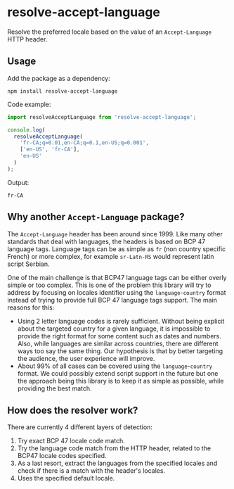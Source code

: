 # resolve-accept-language

Resolve the preferred locale based on the value of an `Accept-Language` HTTP header.

## Usage

Add the package as a dependency:

```
npm install resolve-accept-language
```

Code example:

```ts
import resolveAcceptLanguage from 'resolve-accept-language';

console.log(
  resolveAcceptLanguage(
    'fr-CA;q=0.01,en-CA;q=0.1,en-US;q=0.001',
    ['en-US', 'fr-CA'],
    'en-US'
  )
);
```

Output:

```
fr-CA
```

## Why another `Accept-Language` package?

The `Accept-Language` header has been around since 1999. Like many other standards that deal with languages, the headers is based
on BCP 47 language tags. Language tags can be as simple as `fr` (non country specific French) or more complex, for example
`sr-Latn-RS` would represent latin script Serbian.

One of the main challenge is that BCP47 language tags can be either overly simple or too complex. This is one of the problem this
library will try to address by focusing on locales identifier using the `language`-`country` format instead of trying to provide
full BCP 47 language tags support. The main reasons for this:

- Using 2 letter language codes is rarely sufficient. Without being explicit about the targeted country for a given language, it is
  impossible to provide the right format for some content such as dates and numbers. Also, while languages are similar across countries,
  there are different ways too say the same thing. Our hypothesis is that by better targeting the audience, the user experience will
  improve.
- About 99% of all cases can be covered using the `language`-`country` format. We could possibly extend script support in the future
  but one the approach being this library is to keep it as simple as possible, while providing the best match.

## How does the resolver work?

There are currently 4 different layers of detection:

1. Try exact BCP 47 locale code match.
2. Try the language code match from the HTTP header, related to the BCP47 locale codes specified.
3. As a last resort, extract the languages from the specified locales and check if there is a match with the header's locales.
4. Uses the specified default locale.
